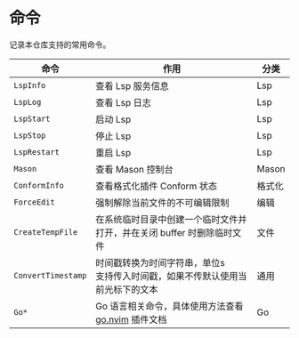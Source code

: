 # 命令

记录本仓库支持的常用命令。

| 命令               | 作用                                                                                   | 分类   |
| ------------------ | -------------------------------------------------------------------------------------- | ------ |
| `LspInfo`          | 查看 Lsp 服务信息                                                                      | Lsp    |
| `LspLog`           | 查看 Lsp 日志                                                                          | Lsp    |
| `LspStart`         | 启动 Lsp                                                                               | Lsp    |
| `LspStop`          | 停止 Lsp                                                                               | Lsp    |
| `LspRestart`       | 重启 Lsp                                                                               | Lsp    |
| `Mason`            | 查看 Mason 控制台                                                                      | Mason  |
| `ConformInfo`      | 查看格式化插件 Conform 状态                                                            | 格式化 |
| `ForceEdit`        | 强制解除当前文件的不可编辑限制                                                         | 编辑   |
| `CreateTempFile`   | 在系统临时目录中创建一个临时文件并打开，并在关闭 buffer 时删除临时文件                 | 文件   |
| `ConvertTimestamp` | 时间戳转换为时间字符串，单位s<br>支持传入时间戳，如果不传默认使用当前光标下的文本      | 通用   |
| `Go*`              | Go 语言相关命令，具体使用方法查看 [go.nvim](https://github.com/ray-x/go.nvim) 插件文档 | Go     |
